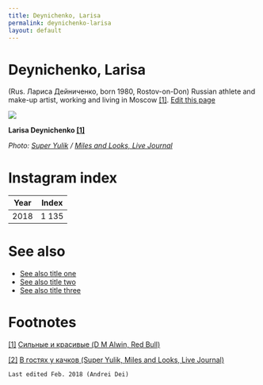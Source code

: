 ```yaml
---
title: Deynichenko, Larisa
permalink: deynichenko-larisa
layout: default
---
```




# Deynichenko, Larisa


(Rus. Лариса Дейниченко, born 1980, Rostov-on-Don) Russian athlete and make-up artist, working and living in Moscow <span id="a1">[\[1\]](#f1)</span>. [Edit this page](http://prose.io/#indexmod/encyclopedia/edit/master/deinichenko-larissa.md)

![](https://img-fotki.yandex.ru/get/15499/283077485.2/0_e7aab_74edd014_XL.jpg)

**Larisa Deynichenko <span id="a2">[\[1\]](#f2)</span>**

*Photo: [Super Yulik](/photographer-name-page) / [Miles and Looks, Live Journal](http://super-yulik.livejournal.com/86192.html)*

# Instagram index

|Year|Index|
|----|-----|
|2018|1 135|


# See also

+ [See also title one](page-template)
+ [See also title two](page-template)
+ [See also title three](page-template)

# Footnotes

[[1]](#a1) <span id="f1"></span> [Сильные и красивые (D M Alwin, Red Bull)](https://www.redbull.com/ru-ru/makeup-for-women-bodybuilders)

[[2]](#a2) <span id="f2"></span> [В гостях у качков (Super Yulik, Miles and Looks, Live Journal)](http://super-yulik.livejournal.com/86192.html)




`Last edited Feb. 2018 (Andrei Dei)`
